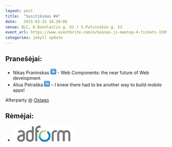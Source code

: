 ```yaml
---
layout: post
title:  "Susitikimas #4"
date:   2015-03-25 18:30:00
venue: BLC, K.Donelaičio g. 62 / V.Putvinskio g. 53
event_url: https://www.eventbrite.com/e/kaunas-js-meetup-4-tickets-15996196053
categories: jekyll update
---
```

## Pranešėjai:

  * Nikas Praninskas [![LinkedIn](img/icon-linkedin.png)](https://www.linkedin.com/profile/view?id=180492011) - Web Components: the near future of Web development
  * Alius Petraška [![LinkedIn](img/icon-linkedin.png)](https://www.linkedin.com/in/aliuspetraska) – I knew there had to be another way to build mobile apps!

  Afterparty @ [Ostago](https://www.facebook.com/ostagoLT)

## Rėmėjai:

  * ![Adform](img/adform-logo.png)
